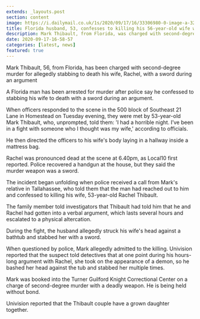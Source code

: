 ```yaml
---
extends: _layouts.post
section: content
image: https://i.dailymail.co.uk/1s/2020/09/17/16/33306980-0-image-a-32_1600357944227.jpg 
title: Florida husband, 53, confesses to killing his 56-year-old wife with a sword 
description: Mark Thibault, from Florida, was charged with second-degree murder in the stabbing death of his wife, Rachel, after police say he confessed to the crime, telling them the victim resembled a demon. 
date: 2020-09-17-16-58-57 
categories: [latest, news] 
featured: true 
--- 
```

Mark Thibault, 56, from Florida, has been charged with second-degree murder for allegedly stabbing to death his wife, Rachel, with a sword during an argument 

A Florida man has been arrested for murder after police say he confessed to stabbing his wife to death with a sword during an argument. 

When officers responded to the scene in the 500 block of Southeast 21 Lane in Homestead on Tuesday evening, they were met by 53-year-old Mark Thibault, who, unprompted, told them: 'I had a horrible night. I’ve been in a fight with someone who I thought was my wife,' according to officials.  

He then directed the officers to his wife's body laying in a hallway inside a mattress bag. 

Rachel was pronounced dead at the scene at 6.40pm, as Local10 first reported. Police recovered a handgun at the house, but they said the murder weapon was a sword. 

The incident began unfolding when police received a call from Mark's relative in Tallahassee, who told them that the man had reached out to him and confessed to killing his wife, 53-year-old Rachel Thibault. 

The family member told investigators that Thibault had told him that he and Rachel had gotten into a verbal argument, which lasts several hours and escalated to a physical altercation.

During the fight, the husband allegedly struck his wife's head against a bathtub and stabbed her with a sword. 

When questioned by police, Mark allegedly admitted to the killing. Univision reported that the suspect told detectives that at one point during his hours-long argument with Rachel, she took on the appearance of a demon, so he bashed her head against the tub and stabbed her multiple times.  

Mark was booked into the Turner Guilford Knight Correctional Center on a charge of second-degree murder with a deadly weapon. He is being held without bond. 

Univision reported that the Thibault couple have a grown daughter together.  

